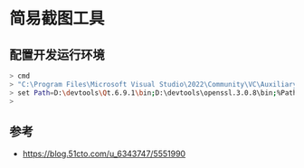

# 简易截图工具


## 配置开发运行环境

```bash
> cmd
> "C:\Program Files\Microsoft Visual Studio\2022\Community\VC\Auxiliary\Build\vcvars64.bat"
> set Path=D:\devtools\Qt.6.9.1\bin;D:\devtools\openssl.3.0.8\bin;%Path%
>
```

## 参考

- https://blog.51cto.com/u_6343747/5551990
